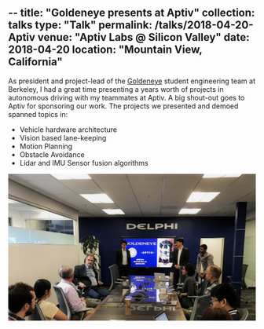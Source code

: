--
title: "Goldeneye presents at Aptiv"
collection: talks
type: "Talk"
permalink: /talks/2018-04-20-Aptiv
venue: "Aptiv Labs @ Silicon Valley"
date: 2018-04-20
location: "Mountain View, California"
---

As president and project-lead of the [Goldeneye](https://goldeneye.berkeley.edu) student engineering team at Berkeley, I had a great time presenting a years worth of projects in autonomous driving with my teammates at Aptiv. A big shout-out goes to Aptiv for sponsoring our work. The projects we presented and demoed spanned topics in: 
* Vehicle hardware architecture
* Vision based lane-keeping
* Motion Planning
* Obstacle Avoidance 
* Lidar and IMU Sensor fusion algorithms

![presentation pic](/images/Aptiv_Presentation.jpg)

